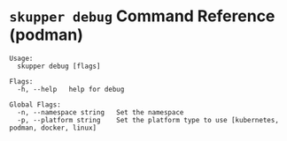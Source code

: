 # `skupper debug` Command Reference (podman)

```
Usage:
  skupper debug [flags]

Flags:
  -h, --help   help for debug

Global Flags:
  -n, --namespace string   Set the namespace
  -p, --platform string    Set the platform type to use [kubernetes, podman, docker, linux]
```
